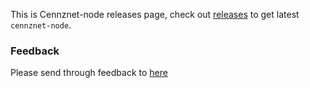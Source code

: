 This is Cennznet-node releases page, check out [releases](https://github.com/cennznet/cennznet-node-bin/releases) to get latest `cennznet-node`.

### Feedback

Please send through feedback to [here](https://centralityadmin.typeform.com/to/FKJ7ez)
